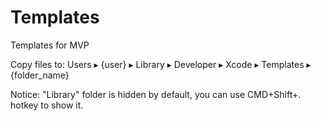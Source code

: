 # Templates
Templates for MVP

Copy files to:
⁨Users⁩ ▸ ⁨{user}⁩ ▸ ⁨Library⁩ ▸ ⁨Developer⁩ ▸ ⁨Xcode⁩ ▸ ⁨Templates⁩ ▸ {folder_name}

Notice:
"Library" folder is hidden by default, you can use CMD+Shift+. hotkey to show it.
